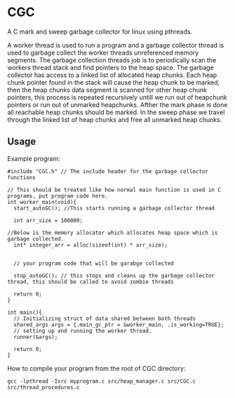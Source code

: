 # CGC
A C mark and sweep garbage collector for linux using pthreads. 

A worker thread is used to run a program and a garbage collector thread is used to garbage collect the worker threads unreferenced memory segments. The garbage collection threads job is to periodically scan the workers thread stack and find pointers to the heap space. The garbage collector has access to a linked list of allocated heap chunks. Each heap chunk pointer found in the stack will cause the heap chunk to be marked, then the heap chunks data segment is scanned for other heap chunk pointers, this process is repeated recursively untill we run out of heapchunk pointers or run out of unmarked heapchunks. Afther the mark phase is done all reachable heap chunks should be marked. In the sweep phase we travel through the linked list of heap chunks and free all unmarked heap chunks. 

## Usage

Example program:

```
#include "CGC.h" // The include header for the garbage collector functions

// This should be treated like how normal main function is used in C programs, put program code here.
int worker_main(void){
  start_autoGC(); //This starts running a garbage collector thread

  int arr_size = 100000;

//Below is the memory allocator which allocates heap space which is garbage collected.
  int* integer_arr = alloc(sizeof(int) * arr_size);


  // your program code that will be garabge collected

  stop_autoGC(); // this stops and cleans up the garbage collector thread, this should be called to avoid zombie threads

  return 0;
}

int main(){
  // Initializing struct of data shared between both threads
  shared_args args = {.main_gc_ptr = &worker_main, .is_working=TRUE};
  // setting up and running the worker thread.
  runner(&args);
  
  return 0;
}
```

How to compile your program from the root of CGC directory:

```
gcc -lpthread -Isrc myprogram.c src/heap_manager.c src/CGC.c src/thread_procedures.c

```
